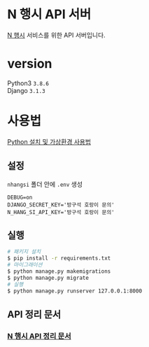 # N 행시 API 서버

[N 행시](https://github.com/react-sprint/N_Hang_Si) 서비스를 위한 API 서버입니다.

# version

Python3 `3.8.6`  
Django `3.1.3`

# 사용법

[Python 설치 및 가상환경 사용법](https://jeongnaehyeok.github.io/python/2020/07/06/%EC%9E%A5%EA%B3%A0-%EC%8B%9C%EC%9E%91%ED%95%98%EA%B8%B0/)

## 설정

`nhangsi` 폴더 안에 `.env` 생성

```vim
DEBUG=on
DJANGO_SECRET_KEY='방구석 호랑이 문의'
N_HANG_SI_API_KEY='방구석 호랑이 문의'
```

## 실행

```bash
# 패키지 설치
$ pip install -r requirements.txt
# 마이그래이션
$ python manage.py makemigrations
$ python manage.py migrate
# 실행
$ python manage.py runserver 127.0.0.1:8000
```

## API 정리 문서

### [N 행시 API 정리 문서](https://docs.google.com/document/d/1Gn1fWumC4L1rv0BQ3Tg-pfp-Ne0nGfnJ_7rts5jl8H4/edit?usp=sharing)
